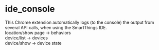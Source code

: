 # ide_console
This Chrome extension automatically logs (to the console) the output from several API calls, when using the SmartThings IDE.<br />
location/show page -> behaviors <br />
device/list -> devices <br />
device/show -> device state <br />
